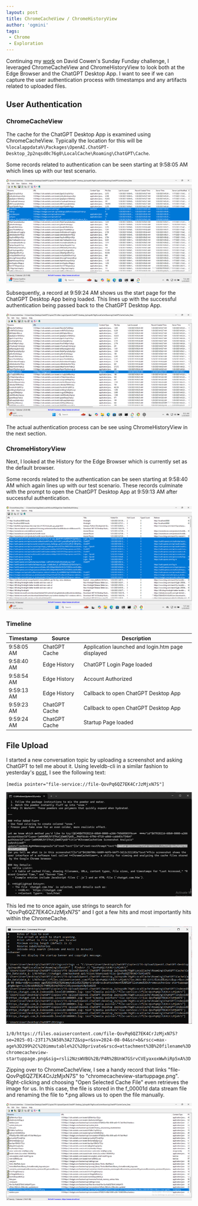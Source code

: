 ```yaml
---
layout: post
title: ChromeCacheView / ChromeHistoryView 
author: 'ogmini'
tags:
 - Chrome
 - Exploration
---
```


Continuing my [work](https://ogmini.github.io/2025/01/20/David-Cowen-Sunday-Funday-ChatGPT.html) on David Cowen's Sunday Funday challenge, I leveraged ChromeCacheView and ChromeHistoryView to look both at the Edge Browser and the ChatGPT Desktop App. I want to see if we can capture the user authentication process with timestamps and any artifacts related to uploaded files.

## User Authentication

### ChromeCacheView

The cache for the ChatGPT Desktop App is examined using ChromeCacheView. Typically the location for this will be `%localappdata%\Packages\OpenAI.ChatGPT-Desktop_2p2nqsd0c76g0\LocalCache\Roaming\ChatGPT\Cache`.

Some records related to authentication can be seen starting at 9:58:05 AM which lines up with our test scenario.  

![ccview](/images/chatgpt/chromecacheview-login.png)

Subsequently, a record at 9:59:24 AM shows us the start page for the ChatGPT Desktop App being loaded. This lines up with the successful authentication being passed back to the ChatGPT Desktop App.

![authview](/images/chatgpt/chromecacheview-startuppage.png)

The actual authentication process can be see using ChromeHistoryView in the next section.

### ChromeHistoryView

Next, I looked at the History for the Edge Browser which is currently set as the default browser.

Some records related to the authentication can be seen starting at 9:58:40 AM which again lines up with our test scenario. These records culminate with the prompt to open the ChatGPT Desktop App at 9:59:13 AM after successful authentication.

![chview](/images/chatgpt/chromehistoryview-login.png)

### Timeline

| Timestamp | Source | Description |
| --- | --- | ---|
| 9:58:05 AM | ChatGPT Cache | Application launched and login.htm page displayed |
| 9:58:40 AM | Edge History | ChatGPT Login Page loaded |
| 9:58:54 AM | Edge History | Account Authorized |
| 9:59:13 AM | Edge History | Callback to open ChatGPT Desktop App |
| 9:59:23 AM | ChatGPT Cache | Callback to open ChatGPT Desktop App |
| 9:59:24 AM | ChatGPT Cache | Startup Page loaded |

## File Upload

I started a new conversation topic by uploading a screenshot and asking ChatGPT to tell me about it. Using leveldb-cli in a similar fashion to yesterday's [post](https://ogmini.github.io/2025/01/22/Deep-Dive-LevelDB-Part-2.html), I see the following text:

`[media pointer="file-service://file-QovPq6QZ7EK4CrJzMjxN7S"]`

![leveldb-cli](/images/chatgpt/leveldb-cli-fileupload.png)

This led me to once again, use strings to search for "QovPq6QZ7EK4CrJzMjxN7S" and I got a few hits and most importantly hits within the ChromeCache.

![strings](/images/chatgpt/strings-fileupload.png)

`1/0/https://files.oaiusercontent.com/file-QovPq6QZ7EK4CrJzMjxN7S?se=2025-01-23T17%3A58%3A27Z&sp=r&sv=2024-08-04&sr=b&rscc=max-age%3D299%2C%20immutable%2C%20private&rscd=attachment%3B%20filename%3Dchromecacheview-startuppage.png&sig=rsli2NzsWVBG%2B/P4R%2BUnW7GSrvCVEyaxoxWwhiRp5xA%3D`

Zipping over to ChromeCacheView, I see a handy record that links "file-QovPq6QZ7EK4CrJzMjxN7S" to "chromecacheview-startuppage.png". Right-clicking and choosing "Open Selected Cache File" even retrieves the image for us. In this case, the file is stored in the f_00001d data stream file and renaming the file to *.png allows us to open the file manually.  

![chuploadview](/images/chatgpt/chromecacheview-fileupload.png)
